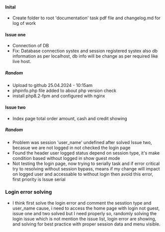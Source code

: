#### Inital
- Create folder to root 'documentation' task pdf file and changelog.md for log of work

#### Issue one
- Connection of DB
- Fix: Database connection systex and session registered systex also db information as per localhost, db info will be change as per required like live host.

##### Random
- Upload to github 25.04.2024 - 10:15am
- phpinfo.php file added to about php version check
- install php8.2-fpm and configured with nginx

#### Issue two
- Index page total order amount, cash and credit showing

##### Random
- Problem was session 'user_name' undefined after solved Issue two, becasue we are not logged in not checked the login page
- Found the header user logged status depend on session type, it's make condition based without logged in show guest mode
- Not testing the login page, now trying to serially task and if error critical try to resolving without session bypass, means if my change will impact on logged user and accessable to without login then avoid this error, first priority is Issue serial


### Login error solving
- I think first solve the login error and comment the sesstion type and user_name cause, i need to access the home page with login not guest, issue one and two solved but I need properly so, randomly solving the login issue which is not mention the issue list, login error are showing, and solving for best practice with proper session data and menu visible.


